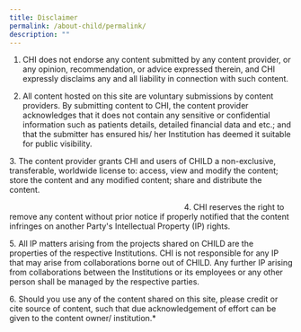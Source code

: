 ```yaml
---
title: Disclaimer
permalink: /about-child/permalink/
description: ""
---
```

1. CHI does not endorse any content submitted by any content provider, or any opinion, recommendation, or advice expressed therein, and CHI expressly disclaims any and all liability in connection with such content.


2. All content hosted on this site are voluntary submissions by content providers. By submitting content to CHI, the content provider acknowledges that it does not contain any sensitive or confidential information such as patients details, detailed financial data and etc.; and that the submitter has ensured his/ her Institution has deemed it suitable for public visibility. 


3. The content provider grants CHI and users of CHILD a non-exclusive, transferable, worldwide license to: access, view and modify the content; store the content and any modified content; share and distribute the content.

                                                                              
4. CHI reserves the right to remove any content without prior notice if properly notified that the content infringes on another Party's Intellectual Property (IP) rights.


5. All IP matters arising from the projects shared on CHILD are the properties of the respective Institutions. CHI is not responsible for any IP that may arise from collaborations borne out of CHILD. Any further IP arising from collaborations between the Institutions or its employees or any other person shall be managed by the respective parties.


6. Should you use any of the content shared on this site, please credit or cite source of content, such that due acknowledgement of effort can be given to the content owner/ institution.*